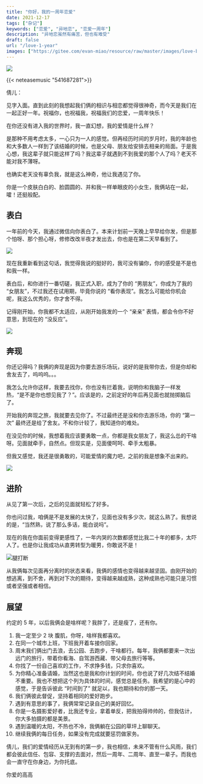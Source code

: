 ```yaml
---
title: "你好，我的一周年恋爱"
date: 2021-12-17
tags: ["杂记"]
keywords: ["恋爱", "异地恋", "恋爱一周年"]
description: "异地恋虽然有痛苦，但也有难受"
draft: false
url: "/love-1-year"
images: ["https://gitee.com/evan-miao/resource/raw/master/images/love-banner.jpg"]
---
```

![](https://gitee.com/evan-miao/resource/raw/master/images/love-banner.jpg)

{{< neteasemusic "541687281">}}

倩儿：

见字入面。直到此刻的我想起我们俩的相识与相恋都觉得很神奇，而今天是我们在一起正好一年。祝福你，也祝福我，祝福我们的恋爱，一周年快乐！


在你还没有进入我的世界时，我一直幻想，我的爱情是什么样？


是那种不用考虑太多，一心只为一人的感觉。但再经历时间的岁月时，我的年龄也和大多数人一样到了该结婚的时候，也是父母、朋友给安排去相亲的局面。于是我心想，我这辈子就只能这样了吗？我这辈子就遇到不到我爱的那个人了吗？老天不能对我不薄呀。

也确实老天没有辜负我，就是这么神奇，他让我遇见了你。


你是一个皮肤白白的、脸圆圆的、并和我一样单眼皮的小女生，我俩站在一起，嚯！还挺般配。

## 表白
一年前的今天，我通过微信向你表白了。本来计划前一天晚上早早给你发，但是那个怕呀、那个担心呀，修修改改半夜才发出去，你也是在第二天早看到了。

![](https://gitee.com/evan-miao/resource/raw/master/images/biaobai.jpg)


现在我重新看到这句话，我觉得我说的挺好的，我可没有骗你，你的感受是不是也和我一样。


表白后，和你进行一番切磋，我正式入职，成为了你的 “男朋友”，你成为了我的 “女朋友”，不过我还在试用期，毕竟你说的 “看你表现”。我怎么可能给你机会呢，我这么优秀的，你才舍不得。

记得刚开始，你我都不太适应，从刚开始我发的一个 “亲亲” 表情，都会令你不好意思，到现在的 “没反应”。

![](https://gitee.com/evan-miao/resource/raw/master/images/jiuzhe.jpg)

## 奔现

你还记得吗？我俩的奔现是因为你要去游乐场玩，说好的是我带你去，但是你却和舍友去了，呜呜呜。。。

我怎么允许你这样，我要去找你，你也没有拦着我，说明你和我脑子一样发热，“是不是你也想见我了？”。应该是的，之前定好的年后再见面也就抛掷脑后了。

开始我的奔现之旅，我就要去见你了。不过最终还是没和你去游乐场，你的 “第一次” 最终还是给了舍友。不和你计较了，我知道你的难处。

在没见你的时候，我想着我应该要勇敢一点，你都是我女朋友了，我这么怂的干啥呀。见面就牵手，自然点。但现实是，见面傻呵呵、牵手太粗暴。


但我又感觉，我还是很勇敢的，可能爱情的魔力吧，之前的我是想象不出来的。

![](https://gitee.com/evan-miao/resource/raw/master/images/heying1.jpg)


## 进阶

从见了第一次后，之后的见面就轻松了好多。

你也问过我，咱俩是不是发展的太快了，见面也没有多少次，就这么熟了。我想说的是，“当然熟，说了那么多话，能白说吗”。

现在的我在你面前变得更感性了，一年内哭的次数都感觉比我二十年的都多，太吓人了。也是你让我成功从直男转型为暖男，你敢说不是！


![腿打断](https://gitee.com/evan-miao/resource/raw/master/images/daduan.jpg)



从我俩每次见面再分离时的状态来看，我俩的感情也变得越来越坚固。由刚开始的想逃离，到不舍，再到对下次的期待，变得越来越成熟，这种成熟也可能只是习惯或者坚强或者相信。


## 展望

约定的 5 年，以后我俩会是啥样呢？我胖了，还是瘦了，还有你。

1. 我一定至少 2 块 腹肌，你呀，啥样我都喜欢。
2. 在同一个城市上班，下班我开着车接你回家。
3. 周末我们俩出门去浪，去公园、去跑步，干啥都行。每年，我俩都要来一次出远门的旅行，带着你看海、自驾游西藏、带父母去旅行等等。
4. 你找了一份自己喜欢的工作，不求挣多钱，只求你喜欢。
5. 为你精心准备请婚，当然这也是我和你计划的时间，你也说了好几次结不结婚不重要。我也不想把这个列为具体的时间，感觉总是任务。我希望的是心中的感觉，于是告诉彼此 “时间到了” 就足以，我也期待和你的那一天。
6. 我们俩彼此督促，坚持着相同的爱好跑步。
7. 遇到有意思的事了，我俩常常记录自己的美好回忆。
8. 你是一名摄影爱好者，比我还专业，拿着单反，把我拍得帅帅的，但我估计，你大多拍摄的都是美景。
9. 遇到温暖的太阳，不热也不冷，我俩躺在公园的草坪上聊聊天。
10. 继续我俩的每日任务，如果没有完成就要惩罚做家务。


倩儿，我们的爱情经历从无到有的第一步，我也相信，未来不管有什么风雨，我们都会彼此信任、包容、支撑的去面对，然后一周年、二周年、直至一辈子。而我也会一直守在你身边，为你托底。

你爱的高高




